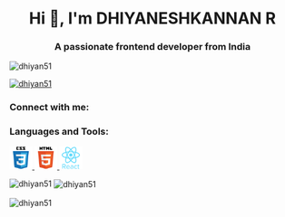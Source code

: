  <h1 align="center">Hi 👋, I'm DHIYANESHKANNAN R</h1>
<h3 align="center">A passionate frontend developer from India</h3>

<p align="left"> <img src="https://komarev.com/ghpvc/?username=dhiyan51&label=Profile%20views&color=0e75b6&style=flat" alt="dhiyan51" /> </p>

<p align="left"> <a href="https://github.com/ryo-ma/github-profile-trophy"><img src="https://github-profile-trophy.vercel.app/?username=dhiyan51" alt="dhiyan51" /></a> </p>

<h3 align="left">Connect with me:</h3>
<p align="left">
</p>

<h3 align="left">Languages and Tools:</h3>
<p align="left"> <a href="https://www.w3schools.com/css/" target="_blank" rel="noreferrer"> <img src="https://raw.githubusercontent.com/devicons/devicon/master/icons/css3/css3-original-wordmark.svg" alt="css3" width="40" height="40"/> </a> <a href="https://www.w3.org/html/" target="_blank" rel="noreferrer"> <img src="https://raw.githubusercontent.com/devicons/devicon/master/icons/html5/html5-original-wordmark.svg" alt="html5" width="40" height="40"/> </a> <a href="https://reactjs.org/" target="_blank" rel="noreferrer"> <img src="https://raw.githubusercontent.com/devicons/devicon/master/icons/react/react-original-wordmark.svg" alt="react" width="40" height="40"/> </a> </p>

<p><img align="left" src="https://github-readme-stats.vercel.app/api/top-langs?username=dhiyan51&show_icons=true&locale=en&layout=compact" alt="dhiyan51" /></p>

<p>&nbsp;<img align="center" src="https://github-readme-stats.vercel.app/api?username=dhiyan51&show_icons=true&locale=en" alt="dhiyan51" /></p>

<p><img align="center" src="https://github-readme-streak-stats.herokuapp.com/?user=dhiyan51&" alt="dhiyan51" /></p>
